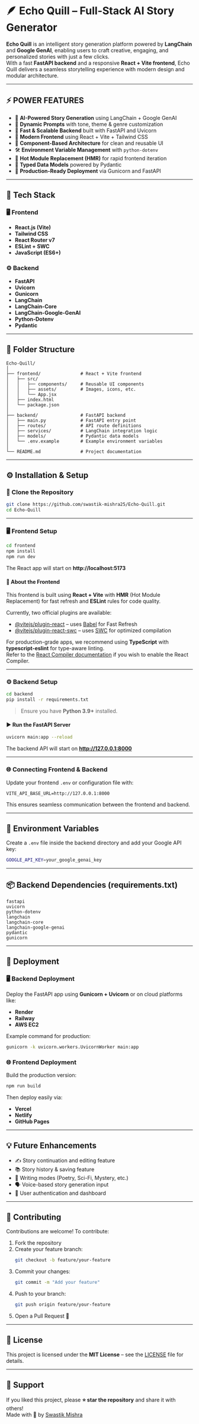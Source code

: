 # 🪶 Echo Quill – Full-Stack AI Story Generator

**Echo Quill** is an intelligent story generation platform powered by **LangChain** and **Google GenAI**, enabling users to craft creative, engaging, and personalized stories with just a few clicks.  
With a fast **FastAPI backend** and a responsive **React + Vite frontend**, Echo Quill delivers a seamless storytelling experience with modern design and modular architecture.

---

## ⚡ POWER FEATURES

- 🧠 **AI-Powered Story Generation** using LangChain + Google GenAI  
- 📄 **Dynamic Prompts** with tone, theme & genre customization  
- 🚀 **Fast & Scalable Backend** built with FastAPI and Uvicorn  
- 🎨 **Modern Frontend** using React + Vite + Tailwind CSS  
- 🧩 **Component-Based Architecture** for clean and reusable UI  
- 🛠️ **Environment Variable Management** with `python-dotenv`  
- 🔁 **Hot Module Replacement (HMR)** for rapid frontend iteration  
- 🧱 **Typed Data Models** powered by Pydantic  
- 🐳 **Production-Ready Deployment** via Gunicorn and FastAPI  

---

## 🧠 Tech Stack

### 🖥️ Frontend
- **React.js (Vite)**
- **Tailwind CSS**
- **React Router v7**
- **ESLint + SWC**
- **JavaScript (ES6+)**

### ⚙️ Backend
- **FastAPI**
- **Uvicorn**
- **Gunicorn**
- **LangChain**
- **LangChain-Core**
- **LangChain-Google-GenAI**
- **Python-Dotenv**
- **Pydantic**

---

## 📂 Folder Structure

```
Echo-Quill/
│
├── frontend/               # React + Vite frontend
│   ├── src/
│   │   ├── components/     # Reusable UI components
│   │   ├── assets/         # Images, icons, etc.
│   │   └── App.jsx
│   ├── index.html
│   └── package.json
│
├── backend/                # FastAPI backend
│   ├── main.py             # FastAPI entry point
│   ├── routes/             # API route definitions
│   ├── services/           # LangChain integration logic
│   ├── models/             # Pydantic data models
│   └── .env.example        # Example environment variables
│
└── README.md               # Project documentation
```

---

## ⚙️ Installation & Setup

### 🔧 Clone the Repository
```bash
git clone https://github.com/swastik-mishra25/Echo-Quill.git
cd Echo-Quill
```

---

### 🖥️ Frontend Setup

```bash
cd frontend
npm install
npm run dev
```

The React app will start on **http://localhost:5173**

#### 🧩 About the Frontend

This frontend is built using **React + Vite** with **HMR** (Hot Module Replacement) for fast refresh and **ESLint** rules for code quality.

Currently, two official plugins are available:

- [@vitejs/plugin-react](https://github.com/vitejs/vite-plugin-react/blob/main/packages/plugin-react) – uses [Babel](https://babeljs.io/) for Fast Refresh  
- [@vitejs/plugin-react-swc](https://github.com/vitejs/vite-plugin-react-swc) – uses [SWC](https://swc.rs/) for optimized compilation  

For production-grade apps, we recommend using **TypeScript** with **typescript-eslint** for type-aware linting.  
Refer to the [React Compiler documentation](https://react.dev/learn/react-compiler/installation) if you wish to enable the React Compiler.

---

### ⚙️ Backend Setup

```bash
cd backend
pip install -r requirements.txt
```

> Ensure you have **Python 3.9+** installed.

#### ▶️ Run the FastAPI Server

```bash
uvicorn main:app --reload
```

The backend API will start on **http://127.0.0.1:8000**

---

### 🌐 Connecting Frontend & Backend

Update your frontend `.env` or configuration file with:
```
VITE_API_BASE_URL=http://127.0.0.1:8000
```

This ensures seamless communication between the frontend and backend.

---

## 🧩 Environment Variables

Create a `.env` file inside the backend directory and add your Google API key:

```bash
GOOGLE_API_KEY=your_google_genai_key
```

---

## 📦 Backend Dependencies (requirements.txt)

```
fastapi
uvicorn
python-dotenv
langchain
langchain-core
langchain-google-genai
pydantic
gunicorn
```

---

## 🚀 Deployment

### 🖥️ Backend Deployment

Deploy the FastAPI app using **Gunicorn + Uvicorn** or on cloud platforms like:
- **Render**
- **Railway**
- **AWS EC2**

Example command for production:
```bash
gunicorn -k uvicorn.workers.UvicornWorker main:app
```

### 🌐 Frontend Deployment

Build the production version:
```bash
npm run build
```

Then deploy easily via:
- **Vercel**
- **Netlify**
- **GitHub Pages**

---

## 💡 Future Enhancements

- ✍️ Story continuation and editing feature  
- 📚 Story history & saving feature  
- 🌈 Writing modes (Poetry, Sci-Fi, Mystery, etc.)  
- 🗣️ Voice-based story generation input  
- 💾 User authentication and dashboard  

---

## 🤝 Contributing

Contributions are welcome! To contribute:

1. Fork the repository  
2. Create your feature branch:
   ```bash
   git checkout -b feature/your-feature
   ```
3. Commit your changes:
   ```bash
   git commit -m "Add your feature"
   ```
4. Push to your branch:
   ```bash
   git push origin feature/your-feature
   ```
5. Open a Pull Request 🚀

---

## 📜 License

This project is licensed under the **MIT License** – see the [LICENSE](LICENSE) file for details.

---

## 🌟 Support

If you liked this project, please **⭐ star the repository** and share it with others!  
Made with 💜 by [Swastik Mishra](https://github.com/swastik-mishra25)

